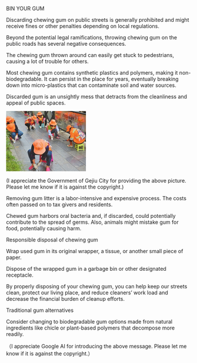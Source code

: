 BIN YOUR GUM


Discarding chewing gum on public streets is generally prohibited and might receive fines or other penalties depending on local regulations.

Beyond the potential legal ramifications, throwing chewing gum on the public roads has several negative consequences.

The chewing gum thrown around can easily get stuck to pedestrians, causing a lot of trouble for others.

Most chewing gum contains synthetic plastics and polymers, making it non-biodegradable. It can persist in the place for years, eventually breaking down into micro-plastics that can contaminate soil and water sources.

Discarded gum is an unsightly mess that detracts from the cleanliness and appeal of public spaces.


![BIN YOUR GUM](https://github.com/ywangnccu/ywang/blob/main/images/Cleaning_Gum.jpg)

(I appreciate the Government of Gejiu City for providing the above picture. Please let me know if it is against the copyright.)

Removing gum litter is a labor-intensive and expensive process. The costs often passed on to tax givers and residents.

Chewed gum harbors oral bacteria and, if discarded, could potentially contribute to the spread of germs. Also, animals might mistake gum for food, potentially causing harm.

Responsible disposal of chewing gum

Wrap used gum in its original wrapper, a tissue, or another small piece of paper.

Dispose of the wrapped gum in a garbage bin or other designated receptacle.

By properly disposing of your chewing gum, you can help keep our streets clean, protect our living place, and reduce cleaners’ work load and decrease the financial burden of cleanup efforts.

Traditional gum alternatives

Consider changing to biodegradable gum options made from natural ingredients like chicle or plant-based polymers that decompose more readily.


（I appreciate Google AI for introducing the above message. Please let me know if it is against the copyright.）
